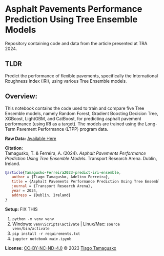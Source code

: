 # Asphalt Pavements Performance Prediction Using Tree Ensemble Models
Repository containing code and data from the article presented at TRA 2024.

## TLDR
Predict the performance of flexible pavements, specifically the International Roughness Index (IRI), using various Tree Ensemble models.

## Overview:
This notebook contains the code used to train and compare five Tree Ensemble models, namely Random Forest, Gradient Boosting Decision Tree, XGBoost, LightGBM, and CatBoost, for predicting asphalt pavement performance (using IRI as a target). The models are trained using the Long-Term Pavement Performance (LTPP) program data.

**Raw Data:** [Available Here](https://infopave.fhwa.dot.gov/DownloadTracker/Bucket/114229)

**Citation:**  
Tamagusko, T. & Ferreira, A. (2024). *Asphalt Pavements Performance Prediction Using Tree Ensemble Models*. Transport Research Arena. Dublin, Ireland.

```bibtex
@article{Tamagusko-Ferreira2023-predict-iri-ensemble,
   author = {Tiago Tamagusko, Adelino Ferreira},
   title = {Asphalt Pavements Performance Prediction Using Tree Ensemble Models},
   journal = {Transport Research Arena},
   year = 2024,
   address = {Dublin, Ireland}
}
```

**Setup:** FIX THIS  
1. `python -m venv venv`
2. Windows: `venv\Scripts\activate` | Linux/Mac: `source venv/bin/activate`
3. `pip install -r requirements.txt`
4. `jupyter notebook main.ipynb`

**License:** [CC-BY-NC-ND-4.0](LICENSE) © 2023 [Tiago Tamagusko](https://github.com/tamagusko)
